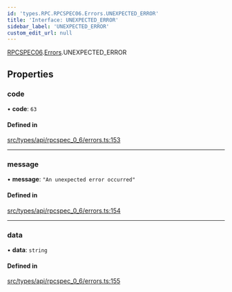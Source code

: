 ```yaml
---
id: 'types.RPC.RPCSPEC06.Errors.UNEXPECTED_ERROR'
title: 'Interface: UNEXPECTED_ERROR'
sidebar_label: 'UNEXPECTED_ERROR'
custom_edit_url: null
---
```


[RPCSPEC06](../namespaces/types.RPC.RPCSPEC06.md).[Errors](../namespaces/types.RPC.RPCSPEC06.Errors.md).UNEXPECTED_ERROR

## Properties

### code

• **code**: `63`

#### Defined in

[src/types/api/rpcspec_0_6/errors.ts:153](https://github.com/starknet-io/starknet.js/blob/v6.24.1/src/types/api/rpcspec_0_6/errors.ts#L153)

---

### message

• **message**: `"An unexpected error occurred"`

#### Defined in

[src/types/api/rpcspec_0_6/errors.ts:154](https://github.com/starknet-io/starknet.js/blob/v6.24.1/src/types/api/rpcspec_0_6/errors.ts#L154)

---

### data

• **data**: `string`

#### Defined in

[src/types/api/rpcspec_0_6/errors.ts:155](https://github.com/starknet-io/starknet.js/blob/v6.24.1/src/types/api/rpcspec_0_6/errors.ts#L155)
